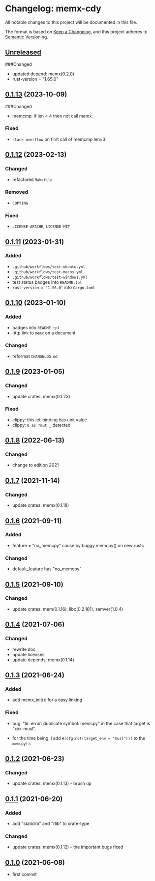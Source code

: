 # Changelog: memx-cdy

All notable changes to this project will be documented in this file.

The format is based on [Keep a Changelog](https://keepachangelog.com/en/1.0.0/),
and this project adheres to [Semantic Versioning](https://semver.org/spec/v2.0.0.html).

## [Unreleased]
###Changed
* updated depend: memx(0.2.0)
* rust-version = "1.65.0"

## [0.1.13] (2023-10-09)
###Changed
* memcmp: if len < 4 then not call memx.

### Fixed
* `stack overflow` on first call of memcmp len=3.

## [0.1.12] (2023-02-13)
### Changed
* refactored `Makefile`

### Removed
* `COPYING`

### Fixed
* `LICENSE-APACHE`, `LICENSE-MIT`

## [0.1.11] (2023-01-31)
### Added
* `.github/workflows/test-ubuntu.yml`
* `.github/workflows/test-macos.yml`
* `.github/workflows/test-windows.yml`
* test status badges into `README.tpl`
* `rust-version = "1.56.0"` into `Cargo.toml`

## [0.1.10] (2023-01-10)
### Added
* badges into `README.tpl`
* http link to `memx` on a document

### Changed
* reformat `CHANGELOG.md`

## [0.1.9] (2023-01-05)
### Changed
* update crates: memx(0.1.23)

### Fixed
* clippy: this let-binding has unit value
* clippy: `0 as *mut _` detected

## [0.1.8] (2022-06-13)
### Changed
* change to edition 2021

## [0.1.7] (2021-11-14)
### Changed
* update crates: memx(0.1.18)

## [0.1.6] (2021-09-11)
### Added
* feature = "no_memcpy" cause by buggy memcpy() on new rustc

### Changed
* default_feature has "no_memcpy"

## [0.1.5] (2021-09-10)
### Changed
* update crates: mem(0.1.16), libc(0.2.101), semver(1.0.4)

## [0.1.4] (2021-07-06)
### Changed
* rewrite doc
* update licenses
* update depends: memx(0.1.14)

## [0.1.3] (2021-06-24)
### Added
* add memx_init(): for a easy linking

### Fixed
* bug: "ld: error: duplicate symbol: memcpy" in the case that target is "xxx-musl".
 - for the time being, i add `#[cfg(not(target_env = "musl"))]` to the `memcpy()`.

## [0.1.2] (2021-06-23)
### Changed
* update crates: memx(0.1.13) - brush up

## [0.1.1] (2021-06-20)
### Added
* add "staticlib" and "rlib" to crate-type

### Changed
* update crates: memx(0.1.12) - the important bugs fixed

## [0.1.0] (2021-06-08)
* first commit

[Unreleased]: https://github.com/aki-akaguma/memx-cdy/compare/v0.1.13..HEAD
[0.1.13]: https://github.com/aki-akaguma/memx-cdy/compare/v0.1.12..v0.1.13
[0.1.12]: https://github.com/aki-akaguma/memx-cdy/compare/v0.1.11..v0.1.12
[0.1.11]: https://github.com/aki-akaguma/memx-cdy/compare/v0.1.10..v0.1.11
[0.1.10]: https://github.com/aki-akaguma/memx-cdy/compare/v0.1.9..v0.1.10
[0.1.9]: https://github.com/aki-akaguma/memx-cdy/compare/v0.1.8..v0.1.9
[0.1.8]: https://github.com/aki-akaguma/memx-cdy/compare/v0.1.7..v0.1.8
[0.1.7]: https://github.com/aki-akaguma/memx-cdy/compare/v0.1.6..v0.1.7
[0.1.6]: https://github.com/aki-akaguma/memx-cdy/compare/v0.1.5..v0.1.6
[0.1.5]: https://github.com/aki-akaguma/memx-cdy/compare/v0.1.4..v0.1.5
[0.1.4]: https://github.com/aki-akaguma/memx-cdy/compare/v0.1.3..v0.1.4
[0.1.3]: https://github.com/aki-akaguma/memx-cdy/compare/v0.1.2..v0.1.3
[0.1.2]: https://github.com/aki-akaguma/memx-cdy/compare/v0.1.1..v0.1.2
[0.1.1]: https://github.com/aki-akaguma/memx-cdy/compare/v0.1.0..v0.1.1
[0.1.0]: https://github.com/aki-akaguma/memx-cdy/releases/tag/v0.1.0
